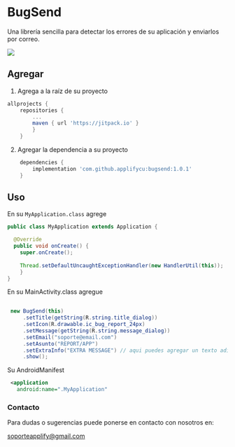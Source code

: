 # BugSend

Una librería sencilla para detectar los errores de su aplicación y enviarlos por correo.

<p align="center">

[![](https://jitpack.io/v/applifycu/bugsend.svg)](https://jitpack.io/#applifycu/bugsend)

</p>

## Agregar

1. Agrega a la raíz de su proyecto

```groovy
allprojects {
    repositories {
        ...
        maven { url 'https://jitpack.io' }
		}
	}
```
    
2. Agregar la dependencia a su proyecto
    
```groovy
    dependencies {
	    implementation 'com.github.applifycu:bugsend:1.0.1'
	}
```
    
## Uso

En su `MyApplication.class` agrege

```java
public class MyApplication extends Application {

  @Override
  public void onCreate() {
    super.onCreate();
    
    Thread.setDefaultUncaughtExceptionHandler(new HandlerUtil(this));
    }
}
```

En su MainActivity.class agregue

```java
   
 new BugSend(this)
     .setTitle(getString(R.string.title_dialog))
     .setIcon(R.drawable.ic_bug_report_24px)
     .setMessage(getString(R.string.message_dialog))
     .setEmail("soporte@email.com")
     .setAsunto("REPORT/APP")
     .setExtraInfo("EXTRA MESSAGE") // aqui puedes agregar un texto adicional como la versión de la app.
     .show();
 ```
 
 Su AndroidManifest
 
 ```xml
  <application
    android:name=".MyApplication"
```

### Contacto

Para dudas o sugerencias puede ponerse en contacto con nosotros en:

soporteapplify@gmail.com